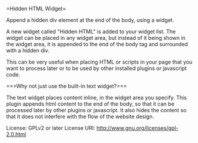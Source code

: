 =Hidden HTML Widget=

Append a hidden div element at the end of the body, using a widget.

A new widget called "Hidden HTML" is added to your widget list. The widget can be placed in any widget area, but instead of it being shown in the widget area, it is appended to the end of the body tag and surrounded with a hidden div.

This can be very useful when placing HTML or scripts in your page that you want to process later or to be used by other installed plugins or javascript code.

===Why not just use the built-in text widget?===

The text widget places content inline, in the widget area you specify. This plugin appends html content to the end of the body, so that it can be processed later by other plugins or javascript. It also hides the content so that it does not interfere with the flow of the website design.

License: GPLv2 or later
License URI: http://www.gnu.org/licenses/gpl-2.0.html
